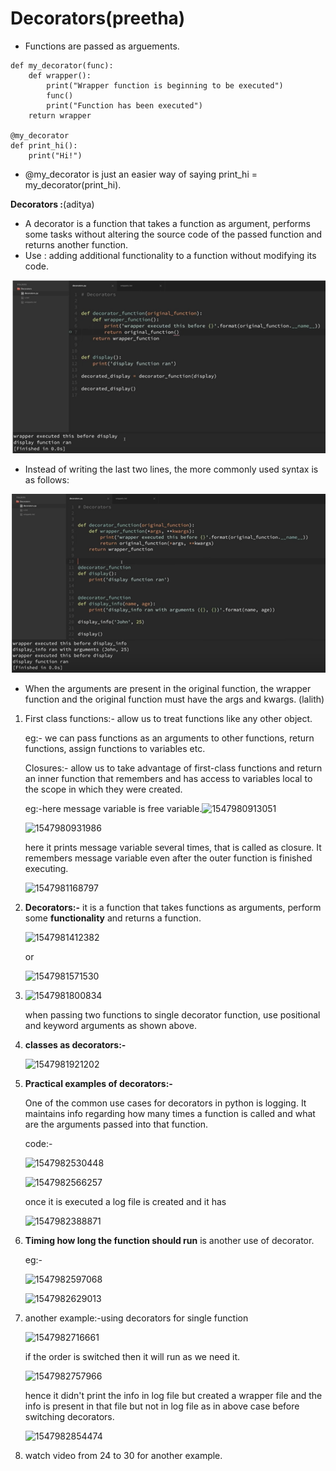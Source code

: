 

# Decorators(preetha)

- Functions are passed as arguements.
```
def my_decorator(func):
    def wrapper():
        print("Wrapper function is beginning to be executed")
        func()
        print("Function has been executed")
    return wrapper

@my_decorator
def print_hi():
    print("Hi!")
```

-  @my_decorator is just an easier way of saying print_hi = my_decorator(print_hi).

**Decorators :**(aditya)

* A decorator is a function that takes a function as argument, performs some tasks without altering the source code of the passed function and returns another function.
* Use : adding additional functionality to a function without modifying its code.

![decorators1](images/decorators1.PNG) 

* Instead of writing the last two lines, the more commonly used syntax is as follows:

![decorators2](images/decorators2.PNG) 

* When the arguments are present in the original function, the wrapper function and the original function must have the args and kwargs.
(lalith)
1. First class functions:- allow us to treat functions like any other object.

   eg:- we can pass functions as an arguments to other functions, return functions, assign functions to variables etc. 

   Closures:- allow us to take advantage of first-class functions and return an inner function that remembers and has access to variables local to the scope in which they were created.

   eg:-here message variable is free variable.![1547980913051](https://github.com/adityakuppa26/Python-Notes/blob/lalith_notes/images/1547980913051.png) 

   ![1547980931986](https://github.com/adityakuppa26/Python-Notes/blob/lalith_notes/images/1547980931986.png) 

   here it prints message variable several times, that is called as closure. It remembers message variable even after the outer function is finished executing.

   ![1547981168797](https://github.com/adityakuppa26/Python-Notes/blob/lalith_notes/images/1547981168797.png) 

   

2. **Decorators:-** it is a function that takes functions as arguments, perform some **functionality** and returns a function.

   ![1547981412382](https://github.com/adityakuppa26/Python-Notes/blob/lalith_notes/images/1547981412382.png) 

   or

   ![1547981571530](https://github.com/adityakuppa26/Python-Notes/blob/lalith_notes/images/1547981571530.png) 

3. ![1547981800834](https://github.com/adityakuppa26/Python-Notes/blob/lalith_notes/images/1547981800834.png) 

   when passing two functions to single decorator function, use positional and keyword arguments as shown above.

4. **classes as decorators:-**

   ![1547981921202](https://github.com/adityakuppa26/Python-Notes/blob/lalith_notes/images/1547981921202.png) 

5. **Practical examples of decorators:-**

   One of the common use cases for decorators in python is logging. It maintains info regarding how many times a function is called and what are the arguments passed into that function. 

   code:-

   ![1547982530448](https://github.com/adityakuppa26/Python-Notes/blob/lalith_notes/images/1547982530448.png) 

   ![1547982566257](https://github.com/adityakuppa26/Python-Notes/blob/lalith_notes/images/1547982566257.png) 

   once it is executed a log file is created and it has 

   ![1547982388871](https://github.com/adityakuppa26/Python-Notes/blob/lalith_notes/images/1547982388871.png) 

   

6. **Timing how long the function should run** is another use of decorator.

   eg:- 

   ![1547982597068](https://github.com/adityakuppa26/Python-Notes/blob/lalith_notes/images/1547982597068.png) 

   ![1547982629013](https://github.com/adityakuppa26/Python-Notes/blob/lalith_notes/images/1547982629013.png) 

7. another example:-using decorators for single function

   ![1547982716661](https://github.com/adityakuppa26/Python-Notes/blob/lalith_notes/images/1547982716661.png) 

   if the order is switched then it will run as we need it.

   ![1547982757966](https://github.com/adityakuppa26/Python-Notes/blob/lalith_notes/images/1547982757966.png) 

   hence it didn't print the info in log file but created a wrapper file and the info is present in that file but not in log file as in above case before switching decorators.

   ![1547982854474](https://github.com/adityakuppa26/Python-Notes/blob/lalith_notes/images/1547982854474.png) 

8. watch video from 24 to 30 for another example.


